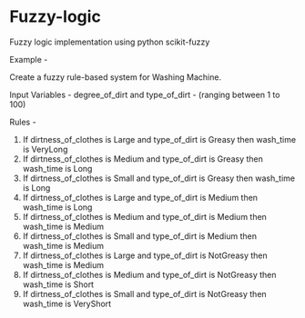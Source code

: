 # Fuzzy-logic
Fuzzy logic implementation using python scikit-fuzzy

Example - 

Create a fuzzy rule-based system for Washing Machine.

Input Variables -
degree_of_dirt and type_of_dirt - (ranging between 1 to 100)

Rules -

1. If dirtness_of_clothes is Large and type_of_dirt is Greasy then wash_time is VeryLong
2. If dirtness_of_clothes is Medium and type_of_dirt is Greasy then wash_time is Long
3. If dirtness_of_clothes is Small and type_of_dirt is Greasy then wash_time is Long
4. If dirtness_of_clothes is Large and type_of_dirt is Medium then wash_time is Long
5. If dirtness_of_clothes is Medium and type_of_dirt is Medium then wash_time is Medium
6. If dirtness_of_clothes is Small and type_of_dirt is Medium then wash_time is Medium
7. If dirtness_of_clothes is Large and type_of_dirt is NotGreasy then wash_time is Medium
8. If dirtness_of_clothes is Medium and type_of_dirt is NotGreasy then wash_time is Short
9. If dirtness_of_clothes is Small and type_of_dirt is NotGreasy then wash_time is VeryShort




